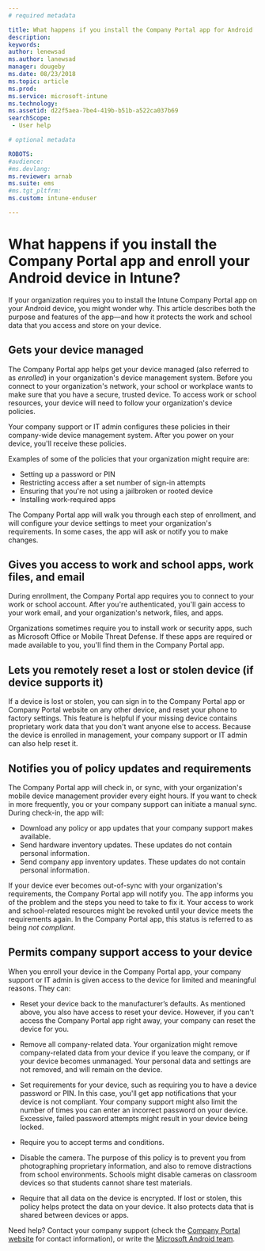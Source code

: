 ```yaml
---
# required metadata

title: What happens if you install the Company Portal app for Android
description:
keywords:
author: lenewsad
ms.author: lanewsad
manager: dougeby
ms.date: 08/23/2018
ms.topic: article
ms.prod:
ms.service: microsoft-intune
ms.technology:
ms.assetid: d22f5aea-7be4-419b-b51b-a522ca037b69
searchScope:
 - User help

# optional metadata

ROBOTS:  
#audience:
#ms.devlang:
ms.reviewer: arnab
ms.suite: ems
#ms.tgt_pltfrm:
ms.custom: intune-enduser

---
```


# What happens if you install the Company Portal app and enroll your Android device in Intune?

If your organization requires you to install the Intune Company Portal app on your Android device, you might wonder why. This article describes both the purpose and features of the app&mdash;and how it protects the work and school data that you access and store on your device.

## Gets your device managed
The Company Portal app helps get your device managed (also referred to as *enrolled*) in your organization's device management system. Before you connect to your organization's network, your school or workplace wants to make sure that you have a secure, trusted device. To access work or school resources, your device will need to follow your organization's device policies. 

Your company support or IT admin configures these policies in their company-wide device management system. After you power on your device, you'll receive these policies. 

Examples of some of the policies that your organization might require are:
* Setting up a password or PIN
* Restricting access after a set number of sign-in attempts
* Ensuring that you're not using a jailbroken or rooted device
* Installing work-required apps

The Company Portal app will walk you through each step of enrollment, and will configure your device settings to meet your organization's requirements. In some cases, the app will ask or notify you to make changes.

## Gives you access to work and school apps, work files, and email
During enrollment, the Company Portal app requires you to connect to your work or school account. After you're authenticated, you'll gain access to your work email, and your organization's network, files, and apps. 

Organizations sometimes require you to install work or security apps, such as Microsoft Office or Mobile Threat Defense. If these apps are required or made available to you, you'll find them in the Company Portal app.

## Lets you remotely reset a lost or stolen device (if device supports it)
If a device is lost or stolen, you can sign in to the Company Portal app or Company Portal website on any other device, and reset your phone to factory settings. This feature is helpful if your missing device contains proprietary work data that you don't want anyone else to access. Because the device is enrolled in management, your company support or IT admin can also help reset it.  

## Notifies you of policy updates and requirements
The Company Portal app will check in, or sync, with your organization's mobile device management provider every eight hours. If you want to check in more frequently, you or your company support can initiate a manual sync. During check-in, the app will:  
* Download any policy or app updates that your company support makes available.  
* Send hardware inventory updates. These updates do not contain personal information.  
* Send company app inventory updates. These updates do not contain personal information.  

If your device ever becomes out-of-sync with your organization's requirements, the Company Portal app will notify you. The app informs you of the problem and the steps you need to take to fix it. Your access to work and school-related resources might be revoked until your device meets the requirements again. In the Company Portal app, this status is referred to as being *not compliant*. 

## Permits company support access to your device
When you enroll your device in the Company Portal app, your company support or IT admin is given access to the device for limited and meaningful reasons. They can:  

* Reset your device back to the manufacturer’s defaults. As mentioned above, you also have access to reset your device. However, if you can't access the Company Portal app right away, your company can reset the device for you.  

* Remove all company-related data. Your organization might remove company-related data from your device if you leave the company, or if your device becomes unmanaged. Your personal data and settings are not removed, and will remain on the device.  

* Set requirements for your device, such as requiring you to have a device password or PIN. In this case, you'll get app notifications that your device is not compliant. Your company support might also limit the number of times you can enter an incorrect password on your device. Excessive, failed password attempts might result in your device being locked.  

* Require you to accept terms and conditions.  

* Disable the camera. The purpose of this policy is to prevent you from photographing proprietary information, and also to remove distractions from school environments. Schools might disable cameras on classroom devices so that students cannot share test materials.  

* Require that all data on the device is encrypted. If lost or stolen, this policy helps protect the data on your device. It also protects data that is shared between devices or apps.  

Need help? Contact your company support (check the [Company Portal website](https://portal.manage.microsoft.com#HelpDeskDialog) for contact information), or write the <a href="mailto:wintunedroidfbk@microsoft.com?subject=I'm having trouble installing the Company Portal app on my Android device&body=Describe the issue you're experiencing here.">Microsoft Android team</a>.
